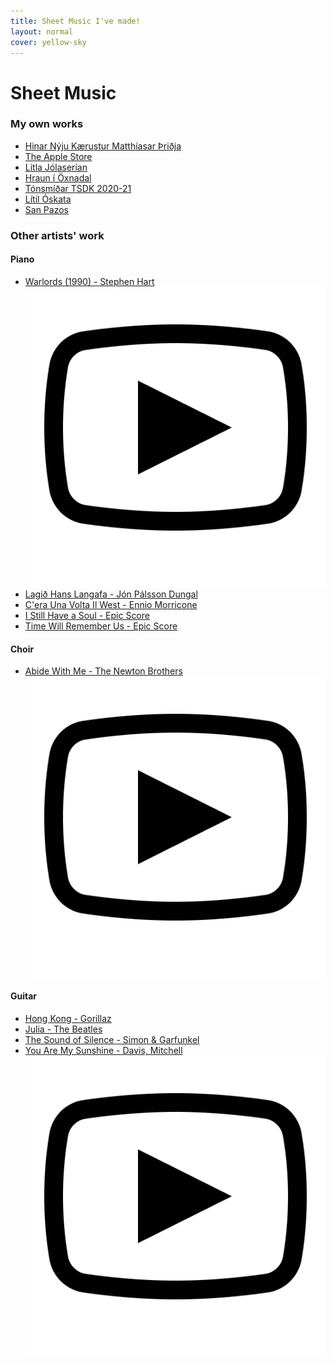 ```yaml
---
title: Sheet Music I've made!
layout: normal
cover: yellow-sky
---
```


<h1>Sheet Music</h1>

<div class="sheetmusiccontainer">

<h3>My own works</h3>
<ul class="sheetmusiclist">
	<li><a href="/sheets/hinarnyjukaerustur">Hinar Nýju Kærustur Matthíasar Þriðja</a></li>
	<li><a href="/sheets/theapplestore">The Apple Store</a></li>
	<li><a href="/sheets/litlajolaserian">Litla Jólaserían</a></li>
	<li><a href="/files/sheetmusic/misc/hraunioxn.pdf">Hraun í Öxnadal</a></li>
	<li><a href="/sheets/tonsmidartsdk">Tónsmíðar TSDK 2020-21</a></li>
	<li><a href="/files/sheetmusic/misc/litil-oskata.pdf">Lítil Óskata</a></li>
	<li><a href="/files/sheetmusic/misc/San Pazos.pdf">San Pazos</a></li>
</ul>


<h3>Other artists' work</h3>
<h4>Piano</h4>
<ul class="sheetmusiclist">
	<li><a href="/files/sheetmusic/otherartists/Warlords_1990.pdf" class="youtubesongsheet">Warlords (1990) - Stephen Hart</a><a href="https://www.youtube.com/watch?v=xTZhVsMJWRM" class="youtubesong" target="_blank"><img src="img/icons/youtube.png" /></a></li>
	<li><a href="/files/sheetmusic/otherartists/lagid hans afa.pdf">Lagið Hans Langafa - Jón Pálsson Dungal</a></li>
	<li><a href="/files/sheetmusic/otherartists/Cera una volta il west.pdf">C'era Una Volta Il West - Ennio Morricone</a></li>
	<li><a href="/files/sheetmusic/otherartists/I_Still_Have_a_Soul_Epic_Score.pdf">I Still Have a Soul - Epic Score</a></li>
	<li><a href="/files/sheetmusic/otherartists/Time_Will_Remember_Us_Epic_Score.pdf">Time Will Remember Us - Epic Score</a></li>
</ul>
<h4>Choir</h4>
<ul class="sheetmusiclist">
	<li><a href="/files/sheetmusic/otherartists/choir/AbideWithMe.pdf" class="youtubesongsheet">Abide With Me - The Newton Brothers</a><a href="https://youtu.be/reJp7TCCyqk" class="youtubesong" target="_blank"><img src="img/icons/youtube.png" /></a></li>
</ul>
<h4>Guitar</h4>
<ul class="sheetmusiclist bottomsheetmusiclist">
	<li><a href="/files/sheetmusic/otherartists/guitar/HongKong.pdf">Hong Kong - Gorillaz</a></li>
	<li><a href="/files/sheetmusic/otherartists/guitar/Julia.pdf">Julia - The Beatles</a></li>
	<li><a href="/files/sheetmusic/otherartists/guitar/SoundOfSilence.pdf">The Sound of Silence - Simon & Garfunkel</a></li>
	<li><a href="/files/sheetmusic/otherartists/guitar/YouAreMySunshine.pdf" class="youtubesongsheet">You Are My Sunshine - Davis, Mitchell</a><a href="https://www.youtube.com/watch?v=5c2GeLnSGek" class="youtubesong" target="_blank"><img src="img/icons/youtube.png" /></a></li>
</ul>

</div>
